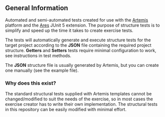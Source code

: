 ## General Information

Automated and semi-automated tests created for use with the [Artemis](https://github.com/ls1intum/Artemis) platform and the [Ares](https://github.com/ls1intum/Ares) JUnit 5 extension. The purpose of structure tests is to simplify and speed up the time it takes to create exercise tests.

The tests will automatically generate and execute structure tests for the target project according to the **JSON** file containing the required project structure.
**Getters** and **Setters** tests require minimal configuration to work, see instructions in test methods.

The **JSON** structure file is usually generated by Artemis, but you can create one manually (see the example file).

### Why does this exist?

The standard structural tests supplied with Artemis templates cannot be changed/modified to suit the needs of the exercise, so in most cases the exercise creator has to write their own implementation. 
The structural tests in this repository can be easily modified with minimal effort.